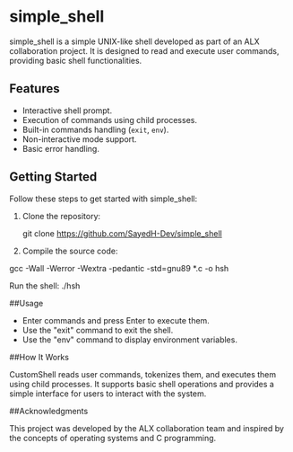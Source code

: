 # simple_shell

simple_shell is a simple UNIX-like shell developed as part of an ALX collaboration project.
It is designed to read and execute user commands, providing basic shell functionalities.

## Features

- Interactive shell prompt.
- Execution of commands using child processes.
- Built-in commands handling (`exit`, `env`).
- Non-interactive mode support.
- Basic error handling.

## Getting Started

Follow these steps to get started with simple_shell:

1. Clone the repository:

   git clone https://github.com/SayedH-Dev/simple_shell

2. Compile the source code:

gcc -Wall -Werror -Wextra -pedantic -std=gnu89 *.c -o hsh

Run the shell: ./hsh

##Usage

- Enter commands and press Enter to execute them.
- Use the "exit" command to exit the shell.
- Use the "env" command to display environment variables.

##How It Works

CustomShell reads user commands, tokenizes them, and executes them using child processes.
It supports basic shell operations and provides a simple interface for users to interact with the system.

##Acknowledgments

This project was developed by the ALX collaboration team and inspired by the concepts of operating systems and C programming.

